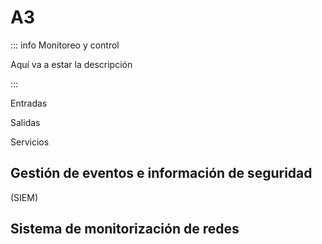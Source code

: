 # A3

::: info Monitoreo y control

Aquí va a estar la descripción

:::

Entradas

Salidas

Servicios

## Gestión de eventos e información de seguridad

(SIEM)

## Sistema de monitorización de redes
